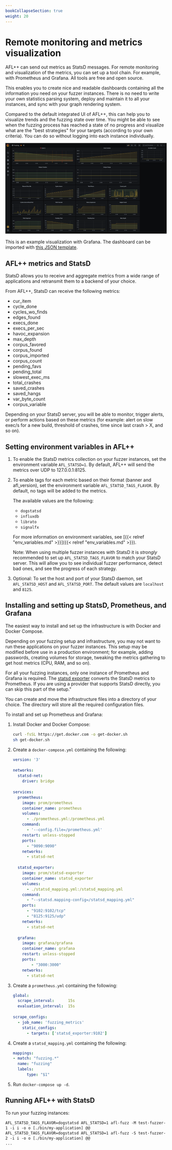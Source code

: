 ```yaml
---
bookCollapseSection: true
weight: 20
---
```


# Remote monitoring and metrics visualization

AFL++ can send out metrics as StatsD messages. For remote monitoring and
visualization of the metrics, you can set up a tool chain. For example, with
Prometheus and Grafana. All tools are free and open source.

This enables you to create nice and readable dashboards containing all the
information you need on your fuzzer instances. There is no need to write your
own statistics parsing system, deploy and maintain it to all your instances, and
sync with your graph rendering system.

Compared to the default integrated UI of AFL++, this can help you to visualize
trends and the fuzzing state over time. You might be able to see when the
fuzzing process has reached a state of no progress and visualize what are the
"best strategies" for your targets (according to your own criteria). You can do
so without logging into each instance individually.

![example visualization with Grafana](https://github.com/AFLplusplus/AFLplusplus/blob/stable/docs/resources/statsd-grafana.png)

This is an example visualization with Grafana. The dashboard can be imported
with [this JSON template](https://github.com/AFLplusplus/AFLplusplus/blob/stable/docs/resources/grafana-afl++.json).

## AFL++ metrics and StatsD

StatsD allows you to receive and aggregate metrics from a wide range of
applications and retransmit them to a backend of your choice.

From AFL++, StatsD can receive the following metrics:
- cur_item
- cycle_done
- cycles_wo_finds
- edges_found
- execs_done
- execs_per_sec
- havoc_expansion
- max_depth
- corpus_favored
- corpus_found
- corpus_imported
- corpus_count
- pending_favs
- pending_total
- slowest_exec_ms
- total_crashes
- saved_crashes
- saved_hangs
- var_byte_count
- corpus_variable

Depending on your StatsD server, you will be able to monitor, trigger alerts, or
perform actions based on these metrics (for example: alert on slow exec/s for a
new build, threshold of crashes, time since last crash > X, and so on).

## Setting environment variables in AFL++

1. To enable the StatsD metrics collection on your fuzzer instances, set the
   environment variable `AFL_STATSD=1`. By default, AFL++ will send the metrics
   over UDP to 127.0.0.1:8125.

2. To enable tags for each metric based on their format (banner and
   afl_version), set the environment variable `AFL_STATSD_TAGS_FLAVOR`. By
   default, no tags will be added to the metrics.

    The available values are the following:
    -  `dogstatsd`
    -  `influxdb`
    -  `librato`
    -  `signalfx`

    For more information on environment variables, see
    [{{< relref "env_variables.md" >}}]({{< relref "env_variables.md" >}}).

    Note: When using multiple fuzzer instances with StatsD it is *strongly*
    recommended to set up `AFL_STATSD_TAGS_FLAVOR` to match your StatsD server.
    This will allow you to see individual fuzzer performance, detect bad ones,
    and see the progress of each strategy.

3. Optional: To set the host and port of your StatsD daemon, set
   `AFL_STATSD_HOST` and `AFL_STATSD_PORT`. The default values are `localhost`
   and `8125`.

## Installing and setting up StatsD, Prometheus, and Grafana

The easiest way to install and set up the infrastructure is with Docker and
Docker Compose.

Depending on your fuzzing setup and infrastructure, you may not want to run
these applications on your fuzzer instances. This setup may be modified before
use in a production environment; for example, adding passwords, creating volumes
for storage, tweaking the metrics gathering to get host metrics (CPU, RAM, and
so on).

For all your fuzzing instances, only one instance of Prometheus and Grafana is
required. The
[statsd exporter](https://registry.hub.docker.com/r/prom/statsd-exporter)
converts the StatsD metrics to Prometheus. If you are using a provider that
supports StatsD directly, you can skip this part of the setup."

You can create and move the infrastructure files into a directory of your
choice. The directory will store all the required configuration files.

To install and set up Prometheus and Grafana:

1. Install Docker and Docker Compose:

    ```sh
    curl -fsSL https://get.docker.com -o get-docker.sh
    sh get-docker.sh
    ```

2. Create a `docker-compose.yml` containing the following:

    ```yml
    version: '3'

    networks:
      statsd-net:
        driver: bridge

    services:
      prometheus:
        image: prom/prometheus
        container_name: prometheus
        volumes:
          - ./prometheus.yml:/prometheus.yml
        command:
          - '--config.file=/prometheus.yml'
        restart: unless-stopped
        ports:
          - "9090:9090"
        networks:
          - statsd-net

      statsd_exporter:
        image: prom/statsd-exporter
        container_name: statsd_exporter
        volumes:
          - ./statsd_mapping.yml:/statsd_mapping.yml
        command:
          - "--statsd.mapping-config=/statsd_mapping.yml"
        ports:
          - "9102:9102/tcp"
          - "8125:9125/udp"
        networks:
          - statsd-net

      grafana:
        image: grafana/grafana
        container_name: grafana
        restart: unless-stopped
        ports:
            - "3000:3000"
        networks:
          - statsd-net
    ```

3. Create a `prometheus.yml` containing the following:

    ```yml
    global:
      scrape_interval:      15s
      evaluation_interval:  15s

    scrape_configs:
      - job_name: 'fuzzing_metrics'
        static_configs:
          - targets: ['statsd_exporter:9102']
    ```

4. Create a `statsd_mapping.yml` containing the following:

    ```yml
    mappings:
    - match: "fuzzing.*"
      name: "fuzzing"
      labels:
          type: "$1"
    ```

5. Run `docker-compose up -d`.

## Running AFL++ with StatsD

To run your fuzzing instances:

```
AFL_STATSD_TAGS_FLAVOR=dogstatsd AFL_STATSD=1 afl-fuzz -M test-fuzzer-1 -i i -o o [./bin/my-application] @@
AFL_STATSD_TAGS_FLAVOR=dogstatsd AFL_STATSD=1 afl-fuzz -S test-fuzzer-2 -i i -o o [./bin/my-application] @@
...
```